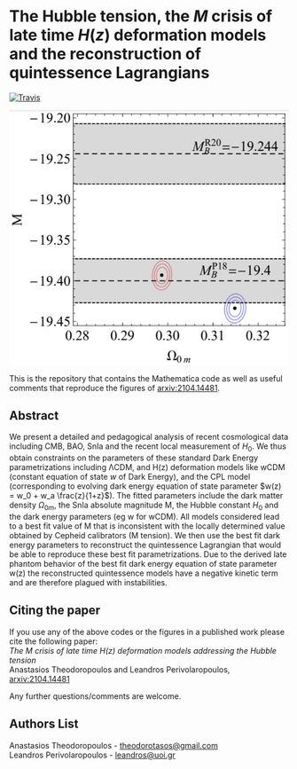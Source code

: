 # The Hubble tension, the $M$ crisis of late time $H(z)$ deformation models and the reconstruction of quintessence Lagrangians

[![Travis](https://img.shields.io/badge/language-Mathematica-green.svg)]()

<p align="center">
<img src="preview.png" width="700" title="preview" />
</p>

This is the repository that contains the Mathematica code as well as useful comments that reproduce the figures of [arxiv:2104.14481](https://arxiv.org/abs/2104.14481).

## Abstract
We present a detailed and pedagogical analysis of recent cosmological  data including CMB, BAO,  SnIa and the recent local measurement of $H_0$. We thus obtain constraints on the parameters of these standard Dark Energy parametrizations
including ΛCDM, and H(z) deformation models like wCDM (constant equation of state $w$ of  Dark Energy), and the CPL model (corresponding to evolving dark energy equation of state parameter $w(z) = w_0 + w_a \frac{z}{1+z}$). The fitted parameters include the dark matter density $\Omega_{0m}$, the SnIa absolute magnitude M, the Hubble constant $H_0$  and the dark energy parameters (eg w for wCDM). All models considered  lead to a best fit value of M that is inconsistent with the locally determined value obtained by Cepheid calibrators (M tension). We then use the best fit dark energy parameters to reconstruct the quintessence Lagrangian that would be able to reproduce these best fit parametrizations. Due to the derived late phantom behavior of the best fit dark energy equation of state parameter w(z) the reconstructed quintessence models have a negative kinetic term and are therefore plagued with instabilities. 

## Citing the paper 
If you use any of the above codes or the figures in a published work please cite the following paper:
<br>*The M crisis of late time H(z) deformation models addressing the Hubble tension*
<br>Anastasios Theodoropoulos and Leandros Perivolaropoulos, [arxiv:2104.14481](https://arxiv.org/abs/2104.14481)

Any further questions/comments are welcome.


## Authors List
Anastasios Theodoropoulos - <theodorotasos@gmail.com>
<br>Leandros Perivolaropoulos - <leandros@uoi.gr>


